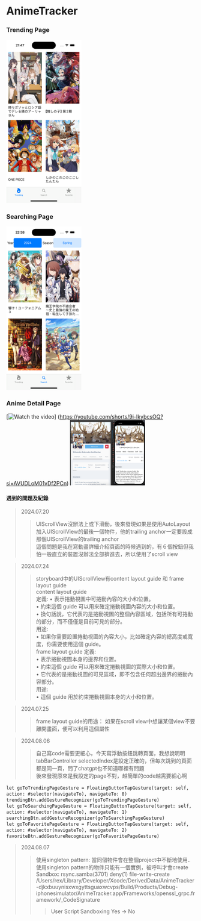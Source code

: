 #  AnimeTracker
### Trending Page
<img src = "https://github.com/Hypocrite1023/AnimeTracker/blob/main/demo/Simulator%20Screenshot%20-%20iPhone%2015%20Pro%20-%202024-07-18%20at%2021.47.05.png" width = "200">

### Searching Page
<img src = "https://github.com/Hypocrite1023/AnimeTracker/blob/main/demo/Simulator%20Screenshot%20-%20iPhone%2015%20Pro%20-%202024-07-17%20at%2022.38.56.png" width = "200">

### Anime Detail Page
[![Watch the video](https://img.youtube.com/vi/9i-IkybcsOQ/0.jpg)]
(https://youtube.com/shorts/9i-IkybcsOQ?si=AVUDLoM01vDf2PCn)
<img src = "https://github.com/Hypocrite1023/AnimeTracker/blob/main/demo/screenshot%202024-07-24%2023.02.45.png" width = "200">

#### 遇到的問題及紀錄
> 2024.07.20
>> UIScrollView沒辦法上或下滑動，後來發現如果是使用AutoLayout 加入UIScrollView的最後一個物件，他的trailing anchor一定要設成那個UIScrollView的trailing anchor  
>> 這個問題是我在寫動畫詳細介紹頁面的時候遇到的，有６個按鈕但我怕一般直立的裝置沒辦法全部擠進去，所以使用了scroll view
   
> 2024.07.24
>> storyboard中的UIScrollView有content layout guide 和 frame layout guide  
>> content layout guide  
>> 定義:
	•	表示捲動視圖中可捲動內容的大小和位置。  
	•	約束這個 guide 可以用來確定捲動視圖內容的大小和位置。  
	•	換句話說，它代表的是捲動視圖的整個內容區域，包括所有可捲動的部分，而不僅僅是目前可見的部分。  
>> 用途:  
	•	如果你需要設置捲動視圖的內容大小，比如確定內容的總高度或寬度，你需要使用這個 guide。  
>> frame layout guide
>> 定義:  
	•	表示捲動視圖本身的邊界和位置。  
	•	約束這個 guide 可以用來確定捲動視圖的實際大小和位置。  
	•	它代表的是捲動視圖的可見區域，即不包含任何超出邊界的捲動內容部分。  
>> 用途:  
	•	這個 guide 用於約束捲動視圖本身的大小和位置。

> 2024.07.25
>> frame layout guide的用途：
>> 如果在scroll view中想讓某個view不要離開畫面，便可以利用這個屬性

> 2024.08.06
>> 自己寫code需要更細心，今天寫浮動按鈕跳轉頁面，我想說明明tabBarController selectedIndex是設定正確的，但每次跳到的頁面都是同一頁，問了chatgpt也不知道哪裡有問題  
後來發現原來是我設定的page不對，越簡單的code越需要細心啊  
```
let goToTrendingPageGesture = FloatingButtonTapGesture(target: self, action: #selector(navigateTo), navigateTo: 0)
trendingBtn.addGestureRecognizer(goToTrendingPageGesture)
let goToSearchingPageGesture = FloatingButtonTapGesture(target: self, action: #selector(navigateTo), navigateTo: 1)
searchingBtn.addGestureRecognizer(goToSearchingPageGesture)
let goToFavoritePageGesture = FloatingButtonTapGesture(target: self, action: #selector(navigateTo), navigateTo: 2)
favoriteBtn.addGestureRecognizer(goToFavoritePageGesture)
```
> 2024.08.07
>> 使用singleton pattern: 當同個物件會在整個project中不斷地使用．使用singleton pattern的物件只能有一個實例，被呼叫才會create
>> Sandbox: rsync.samba(3701) deny(1) file-write-create /Users/rex/Library/Developer/Xcode/DerivedData/AnimeTracker-djkxbuuynisxwxgyttsguaxwcvps/Build/Products/Debug-iphonesimulator/AnimeTracker.app/Frameworks/openssl_grpc.framework/_CodeSignature  
>>> User Script Sandboxing Yes -> No  

